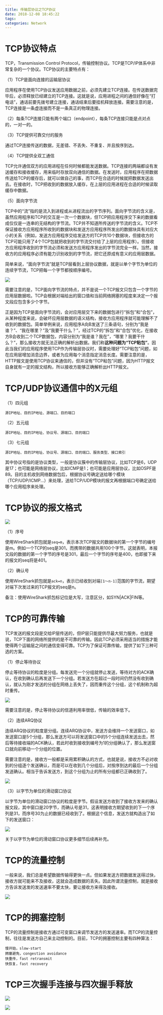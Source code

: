 ```yaml
---
title: 传输层协议之TCP协议
date: 2018-12-08 18:45:22
tags:
categories: Network
---
```


# TCP协议特点

TCP，Transmission Control Protocol，传输控制协议。TCP是TCP/IP体系中非常复杂的一个协议。TCP协议的主要特点有：

（1）TCP是面向连接的运输层协议

应用程序在使用TCP协议发送应用数据之前，必须先建立TCP连接。在传送数据完毕后，必须释放已经建立的TCP连接。这就是说，应用进程之间的通信好像在“打电话”，通话前要先拨号建立连接，通话结束后要挂机释放连接。需要注意的是，TCP连接是一条虚连接而不是一条真正的物理连接。

（2）每条TCP连接只能有两个端口（endpoint），每条TCP连接只能是点对点的，一对一的。

（3）TCP提供可靠交付的服务

通过TCP连接传送的数据，无差错、不丢失、不重复、并且按序到达。

（4）TCP提供全双工通信

TCP允许通信双方的应用进程在任何时候都能发送数据。TCP连接的两端都设有发送缓存和接收缓存，用来临时存放双向通信的数据。在发送时，应用程序在把数据传送给TCP的缓存后，就可以做自己的事，而TCP在合适的时候就把数据发送出去。在接收时，TCP把收到的数据放入缓存，在上层的应用进程在合适的时候读取缓存中数据。

（5）面向字节流

TCP中的“流”指的是流入到进程或从进程流出的字节序列。面向字节流的含义是，虽然应用程序和TCP的交互是一次一个数据块，但TCP把应用程序交下来的数据看成仅仅是一连串的无结构的字节流。TCP并不知道所传送的字节流的含义。TCP不保证接收方应用程序所收到的数据块和发送方应用程序所发出的数据块具有对应大小的关系（例如，发送方应用程序交给发送方的TCP共10个数据块，但接收方的TCP可能只用了4个TCP包就把收到的字节流交付给了上层的应用程序）。但接收方应用程序收到的字节流必须和发送方应用程序发出的字节流完全一样。当然，接收方的应用程序必须有能力识别收到的字节流，把它还原成有意义的应用层数据。

简单来说，“面向字节流”就是TCP层看到上层协议数据，就是以单个字节为单位的连续字节流，TCP把每一个字节都按顺序编号。

![](/images/network_tcp_1_1.png)

需要注意的是，TCP面向字节流的特点，并不是说一个TCP报文只包含一个字节的应用层数据啦。TCP会根据对端给出的窗口值和当前网络拥塞的程度来决定一个报文段应包含多少个字节。

正是因为TCP是面向字节流的，会对应用层交下来的数据包进行“拆包”和“合包”，从某种程度来说，会破坏应用层数据的语义结构，接收方应用程序就可能理解不了收到的数据包。简单举例来说，应用程序A向B发送了三条语句，分别为“我是谁？”、“我在哪里？”及“我要干什么？”，经过TCP的“拆包”和“合包”优化，在接收方B会收到二个TCP数据包，内容分别为“我是谁？我在”，“哪里？我要干什么？”，那么接收方就无法正确的解析出数据。我们称**这种问题为“TCP粘包”**。因此当我们的应用程序使用TCP作为传输层协议时，需要处理好“TCP粘包”问题，如在应用层增加消息边界，或者为应用每个消息指定消息长度。需要注意的是，HTTP报文是使用TCP协议来通信的，但并没有“TCP粘包”问题，因为HTTP报文自身就有一定的报文结构，所以接收方能够正确解析出HTTP报文。

# TCP/UDP协议通信中的X元组

（1）四元组

    源IP地址、目的IP地址、源端口、目的端口

（2）五元组

    源IP地址、目的IP地址、协议号、源端口、目的端口

（3）七元组

    源IP地址、目的IP地址、协议号、源端口、目的端口、服务类型、接口索引

其中协议号指的是协议类型，一般是协议蔟中的传输层协议，比如TCP是6，UDP是17；也可能是网络层协议，比如ICMP是1；也可能是应用层协议，比如OSPF是89。目的主机收到网络数据包后，根据协议号确定送给哪个模块（TCP/UDP/ICMP...）来处理，送给TCP/UDP模块的报文再根据端口号确定送给哪个应用程序来处理。

# TCP协议的报文格式

![](/images/network_tcp_1_2.png)

（1）序号

使用WireShark抓包就是`seq=m`，表示本次TCP报文的数据块的第一个字节的编号是m。例如一个TCP的seq是301，而携带的数据共用100个字节。这就表明，本报文段的数据的第一个字节的序号是301，最后一个字节的序号是400，也即接下来的报文的seq将是401。

（2）确认号

使用WireShark抓包就是`ack=n`，表示已经收到对端`[1～n-1]`范围的字节流，期望对端下次发过来的TCP报文的seq是n。

备注：使用WireShark抓包标记位是大写，注意区分，如SYN|ACK|FIN等。

# TCP的可靠传输

TCP发送的报文段是交给IP层传送的，但IP层只能提供尽最大努力服务，也就是说，TCP下面的网络所提供的是不可靠的传输。因此TCP必须采用适当的措施才能使得两个运输层之间的通信变得可靠。TCP为了保证可靠传输，提供了如下三种可选的方案。

（1）停止等待协议

停止等待协议的粒度是分组。每发送完一个分组就停止发送，等待对方的ACK确认，在收到确认后再发送下一个分组。若发送方在超过一段时间仍然没有收到确认，就认为刚才发送的分组在网络上丢失了，因而重传这个分组，这个机制称为超时重传。

![](/images/network_tcp_1_3.png)

需要注意的是，停止等待协议的信道利用率很低，传输的效率低下。

（2）连续ARQ协议

连续ARQ协议的粒度是分组。连续ARQ协议中，发送方会维持一个发送窗口，如发送窗口是5个分组，那么发送方可以将发送窗口中的5个分组连续发送出去，然后等待接收端的ACK确认，若此时收到接收到编号为1的分组确认了，那么发送窗口就向前移动一个分组的位置。

需要注意的是，接收方一般都是采用累积确认的方式，也就是说，接收方不必对收到的分组逐个发送确认，而是可以在收到几个分组后，对按序到达的最后一个分组发送确认。相当于告诉发送方，到这个分组为止的所有分组都已正确收到了。

![](/images/network_tcp_1_4.png)

（3）以字节为单位的滑动窗口协议

以字节为单位的滑动窗口协议的粒度是字节。假设发送方收到了接收方发来的确认报文段，其中窗口是20字节，而确认号是31，这表明接收方期望收到的下一个序列是31，而序号30为止的数据已经收到了。根据这个信息，发送方就构造出了如下的发送窗口：

![](/images/network_tcp_1_5.png)

关于以字节为单位的滑动窗口协议更多细节后续再补充。

# TCP的流量控制

一般来说，我们总是希望数据传输得更快一点。但如果发送方把数据发送得过快，接收方就可能来不及接收，这就会造成数据的丢失。因此所谓流量控制，就是接收方告诉发送发的发送速率不要太快，要让接收方来得及接收。

![](/images/network_tcp_1_6.png)

# TCP的拥塞控制

TCP的流量控制是接收方通过可变窗口来调节发送方的发送速率。而TCP的流量控制，往往是发送方自己来主动控制的。目前，TCP的拥塞控制主要有四种算法：

    慢开始，slow-start
    拥塞避免，congestion avoidance
    快重传，fast retransmit
    快恢复，fast recovery

# TCP三次握手连接与四次握手释放

![](/images/network_tcp_1_7.png)

![](/images/network_tcp_1_8.png)
